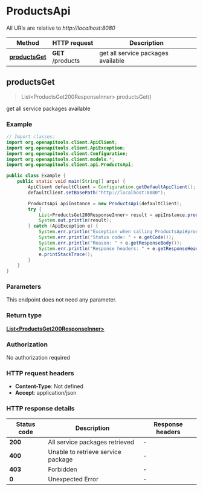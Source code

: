 # ProductsApi

All URIs are relative to *http://localhost:8080*

| Method | HTTP request | Description |
|------------- | ------------- | -------------|
| [**productsGet**](ProductsApi.md#productsGet) | **GET** /products | get all service packages available |



## productsGet

> List&lt;ProductsGet200ResponseInner&gt; productsGet()

get all service packages available

### Example

```java
// Import classes:
import org.openapitools.client.ApiClient;
import org.openapitools.client.ApiException;
import org.openapitools.client.Configuration;
import org.openapitools.client.models.*;
import org.openapitools.client.api.ProductsApi;

public class Example {
    public static void main(String[] args) {
        ApiClient defaultClient = Configuration.getDefaultApiClient();
        defaultClient.setBasePath("http://localhost:8080");

        ProductsApi apiInstance = new ProductsApi(defaultClient);
        try {
            List<ProductsGet200ResponseInner> result = apiInstance.productsGet();
            System.out.println(result);
        } catch (ApiException e) {
            System.err.println("Exception when calling ProductsApi#productsGet");
            System.err.println("Status code: " + e.getCode());
            System.err.println("Reason: " + e.getResponseBody());
            System.err.println("Response headers: " + e.getResponseHeaders());
            e.printStackTrace();
        }
    }
}
```

### Parameters

This endpoint does not need any parameter.

### Return type

[**List&lt;ProductsGet200ResponseInner&gt;**](ProductsGet200ResponseInner.md)

### Authorization

No authorization required

### HTTP request headers

- **Content-Type**: Not defined
- **Accept**: application/json


### HTTP response details
| Status code | Description | Response headers |
|-------------|-------------|------------------|
| **200** | All service packages retrieved |  -  |
| **400** | Unable to retrieve service package |  -  |
| **403** | Forbidden |  -  |
| **0** | Unexpected Error |  -  |

